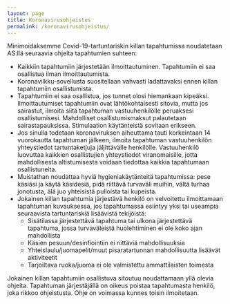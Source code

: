 ```yaml
---
layout: page
title: Koronavirusohjeistus
permalink: /koronavirusohjeistus/
---
```


Minimoidaksemme Covid-19-tartuntariskin killan tapahtumissa noudatetaan AS:llä seuraavia ohjeita tapahtumien suhteen:
 
* Kaikkiin tapahtumiin järjestetään ilmoittautuminen. Tapahtumiin ei saa osallistua ilman ilmoittautumista.
* Koronavilkku-sovellusta suositellaan vahvasti ladattavaksi ennen killan tapahtumiin osallistumista.
* Tapahtumiin ei saa osallistua, jos tunnet olosi hiemankaan kipeäksi. Ilmoittautumiset tapahtumiin ovat lähtökohtaisesti sitovia, mutta jos sairastut, ilmoita siitä tapahtuman vastuuhenkilölle peruaksesi osallistumisesi. Mahdolliset osallistumismaksut palautetaan sairastapauksissa. Stimulaation käytänteistä sovitaan erikseen.
* Jos sinulla todetaan koronaviruksen aiheuttama tauti korkeintaan 14 vuorokautta tapahtuman jälkeen, ilmoita tapahtuman vastuuhenkilön yhteystiedot tartuntaketjuja jäljittävälle henkilölle. Vastuuhenkilö luovuttaa kaikkien osallistujien yhteystiedot viranomaisille, jotta mahdollisesta altistumisesta voidaan tiedottaa kaikkia tapahtumaan osallistuneita.
* Muistathan noudattaa hyviä hygieniakäytänteitä tapahtumissa: pese käsiäsi ja käytä käsidesiä, pidä riittävä turvaväli muihin, vältä turhaa jonotusta, älä juo yhteisistä pulloista tai kupeista.
* Jokainen killan tapahtumia järjestävä henkilö on velvoitettu ilmoittamaan tapahtuman kuvauksessa, jos tapahtumassa esiintyy yksi tai useampia seuraavista tartuntariskiä lisäävistä tekijöistä:
    * Sisätilassa järjestettävä tapahtuma tai ulkona järjestettävä tapahtuma, jossa turvaväleistä huolehtiminen ei ole koko ajan mahdollista
    * Käsien pesuun/desinfiointiin ei riittäviä mahdollisuuksia
    * Yhteislaulu/juomapelit/muut pisaratartunnan mahdollisuutta lisäävät aktiviteetit
    * Tarjoiltava ruoka/juoma ei ole valmistettu ammattilaisten toimesta

Jokainen killan tapahtumiin osallistuva sitoutuu noudattamaan yllä olevia ohjeita. Tapahtuman järjestäjällä on oikeus poistaa tapahtumasta henkilö, joka rikkoo ohjeistusta. Ohje on voimassa kunnes toisin ilmoitetaan.
